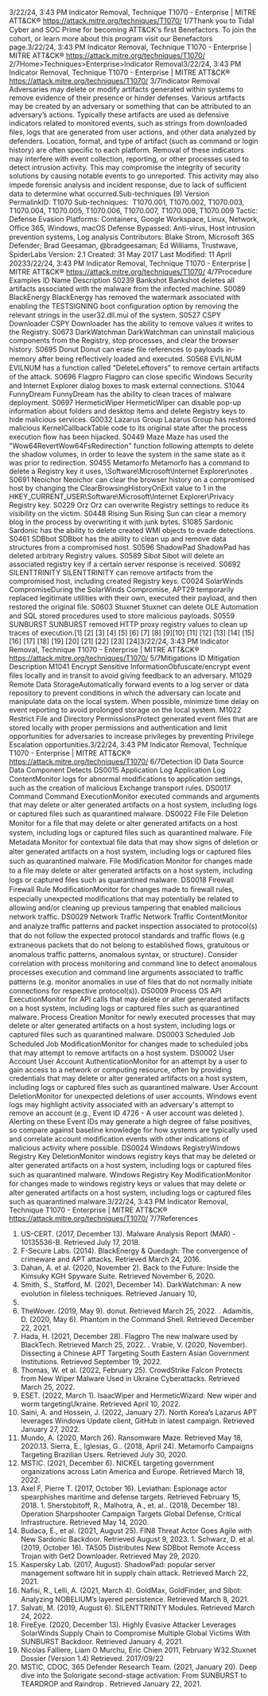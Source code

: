 3/22/24, 3:43 PM Indicator Removal, Technique T1070 - Enterprise | MITRE ATT&CK®
https://attack.mitre.org/techniques/T1070/ 1/7Thank you to Tidal Cyber and SOC Prime for becoming ATT&CK's ﬁrst Benefactors. To join the cohort, or learn more about this program visit our
Benefactors page.3/22/24, 3:43 PM Indicator Removal, Technique T1070 - Enterprise | MITRE ATT&CK®
https://attack.mitre.org/techniques/T1070/ 2/7Home>Techniques>Enterprise>Indicator Removal3/22/24, 3:43 PM Indicator Removal, Technique T1070 - Enterprise | MITRE ATT&CK®
https://attack.mitre.org/techniques/T1070/ 3/7Indicator Removal
Adversaries may delete or modify artifacts generated within systems to remove evidence of their presence or hinder defenses. Various
artifacts may be created by an adversary or something that can be attributed to an adversary’s actions. Typically these artifacts are used as
defensive indicators related to monitored events, such as strings from downloaded ﬁles, logs that are generated from user actions, and other
data analyzed by defenders. Location, format, and type of artifact (such as command or login history) are often speciﬁc to each platform.
Removal of these indicators may interfere with event collection, reporting, or other processes used to detect intrusion activity. This may
compromise the integrity of security solutions by causing notable events to go unreported. This activity may also impede forensic analysis
and incident response, due to lack of suﬃcient data to determine what occurred.Sub-techniques (9)
Version PermalinkID: T1070
Sub-techniques:  T1070.001, T1070.002, T1070.003, T1070.004, T1070.005, T1070.006, T1070.007, T1070.008, T1070.009
 
Tactic: Defense Evasion
 
Platforms: Containers, Google Workspace, Linux, Network, Oﬃce 365, Windows, macOS
 
Defense Bypassed: Anti-virus, Host intrusion prevention systems, Log analysis
Contributors: Blake Strom, Microsoft 365 Defender; Brad Geesaman, @bradgeesaman; Ed Williams, Trustwave, SpiderLabs
Version: 2.1
Created: 31 May 2017
Last Modiﬁed: 11 April 20233/22/24, 3:43 PM Indicator Removal, Technique T1070 - Enterprise | MITRE ATT&CK®
https://attack.mitre.org/techniques/T1070/ 4/7Procedure Examples
ID Name Description
S0239 Bankshot Bankshot deletes all artifacts associated with the malware from the infected machine.
S0089 BlackEnergy BlackEnergy has removed the watermark associated with enabling the TESTSIGNING boot conﬁguration
option by removing the relevant strings in the user32.dll.mui of the system.
S0527 CSPY Downloader CSPY Downloader has the ability to remove values it writes to the Registry.
S0673 DarkWatchman DarkWatchman can uninstall malicious components from the Registry, stop processes, and clear the
browser history.
S0695 Donut Donut can erase ﬁle references to payloads in-memory after being reﬂectively loaded and executed.
S0568 EVILNUM EVILNUM has a function called "DeleteLeftovers" to remove certain artifacts of the attack.
S0696 Flagpro Flagpro can close speciﬁc Windows Security and Internet Explorer dialog boxes to mask external
connections.
S1044 FunnyDream FunnyDream has the ability to clean traces of malware deployment.
S0697 HermeticWiper HermeticWiper can disable pop-up information about folders and desktop items and delete Registry
keys to hide malicious services.
G0032 Lazarus Group Lazarus Group has restored malicious KernelCallbackTable code to its original state after the process
execution ﬂow has been hijacked.
S0449 Maze Maze has used the "Wow64RevertWow64FsRedirection" function following attempts to delete the
shadow volumes, in order to leave the system in the same state as it was prior to redirection.
S0455 Metamorfo Metamorfo has a command to delete a Registry key it uses, \Software\Microsoft\Internet
Explorer\notes .
S0691 Neoichor Neoichor can clear the browser history on a compromised host by changing the
ClearBrowsingHistoryOnExit value to 1 in the HKEY\_CURRENT\_USER\Software\Microsoft\Internet
Explorer\Privacy Registry key.
S0229 Orz Orz can overwrite Registry settings to reduce its visibility on the victim.
S0448 Rising Sun Rising Sun can clear a memory blog in the process by overwriting it with junk bytes.
S1085 Sardonic Sardonic has the ability to delete created WMI objects to evade detections.
S0461 SDBbot SDBbot has the ability to clean up and remove data structures from a compromised host.
S0596 ShadowPad ShadowPad has deleted arbitrary Registry values.
S0589 Sibot Sibot will delete an associated registry key if a certain server response is received.
S0692 SILENTTRINITY SILENTTRINITY can remove artifacts from the compromised host, including created Registry keys.
C0024 SolarWinds
CompromiseDuring the SolarWinds Compromise, APT29 temporarily replaced legitimate utilities with their own,
executed their payload, and then restored the original ﬁle.
S0603 Stuxnet Stuxnet can delete OLE Automation and SQL stored procedures used to store malicious payloads.
S0559 SUNBURST SUNBURST removed HTTP proxy registry values to clean up traces of execution.[1]
[2]
[3]
[4]
[5]
[6]
[7]
[8]
[9][10]
[11]
[12]
[13]
[14]
[15]
[16]
[17]
[18]
[19]
[20]
[21]
[22]
[23]
[24]3/22/24, 3:43 PM Indicator Removal, Technique T1070 - Enterprise | MITRE ATT&CK®
https://attack.mitre.org/techniques/T1070/ 5/7Mitigations
ID Mitigation Description
M1041 Encrypt Sensitive
InformationObfuscate/encrypt event ﬁles locally and in transit to avoid giving feedback to an adversary.
M1029 Remote Data
StorageAutomatically forward events to a log server or data repository to prevent conditions in which the
adversary can locate and manipulate data on the local system. When possible, minimize time delay
on event reporting to avoid prolonged storage on the local system.
M1022 Restrict File and
Directory
PermissionsProtect generated event ﬁles that are stored locally with proper permissions and authentication and
limit opportunities for adversaries to increase privileges by preventing Privilege Escalation
opportunities.3/22/24, 3:43 PM Indicator Removal, Technique T1070 - Enterprise | MITRE ATT&CK®
https://attack.mitre.org/techniques/T1070/ 6/7Detection
ID Data Source Data Component Detects
DS0015 Application Log Application Log
ContentMonitor logs for abnormal modiﬁcations to application settings, such as the creation
of malicious Exchange transport rules.
DS0017 Command Command
ExecutionMonitor executed commands and arguments that may delete or alter generated
artifacts on a host system, including logs or captured ﬁles such as quarantined
malware.
DS0022 File File Deletion Monitor for a ﬁle that may delete or alter generated artifacts on a host system,
including logs or captured ﬁles such as quarantined malware.
File Metadata Monitor for contextual ﬁle data that may show signs of deletion or alter generated
artifacts on a host system, including logs or captured ﬁles such as quarantined
malware.
File Modiﬁcation Monitor for changes made to a ﬁle may delete or alter generated artifacts on a host
system, including logs or captured ﬁles such as quarantined malware.
DS0018 Firewall Firewall Rule
ModiﬁcationMonitor for changes made to ﬁrewall rules, especially unexpected modiﬁcations that
may potentially be related to allowing and/or cleaning up previous tampering that
enabled malicious network traﬃc.
DS0029 Network Traﬃc Network Traﬃc
ContentMonitor and analyze traﬃc patterns and packet inspection associated to protocol(s)
that do not follow the expected protocol standards and traﬃc ﬂows (e.g extraneous
packets that do not belong to established ﬂows, gratuitous or anomalous traﬃc
patterns, anomalous syntax, or structure). Consider correlation with process
monitoring and command line to detect anomalous processes execution and
command line arguments associated to traﬃc patterns (e.g. monitor anomalies in
use of ﬁles that do not normally initiate connections for respective protocol(s)).
DS0009 Process OS API
ExecutionMonitor for API calls that may delete or alter generated artifacts on a host system,
including logs or captured ﬁles such as quarantined malware.
Process Creation Monitor for newly executed processes that may delete or alter generated artifacts on
a host system, including logs or captured ﬁles such as quarantined malware.
DS0003 Scheduled Job Scheduled Job
ModiﬁcationMonitor for changes made to scheduled jobs that may attempt to remove artifacts
on a host system.
DS0002 User Account User Account
AuthenticationMonitor for an attempt by a user to gain access to a network or computing resource,
often by providing credentials that may delete or alter generated artifacts on a host
system, including logs or captured ﬁles such as quarantined malware.
User Account
DeletionMonitor for unexpected deletions of user accounts. Windows event logs may
highlight activity associated with an adversary's attempt to remove an account (e.g.,
Event ID 4726 - A user account was deleted ).
Alerting on these Event IDs may generate a high degree of false positives, so
compare against baseline knowledge for how systems are typically used and
correlate account modiﬁcation events with other indications of malicious activity
where possible.
DS0024 Windows RegistryWindows
Registry Key
DeletionMonitor windows registry keys that may be deleted or alter generated artifacts on a
host system, including logs or captured ﬁles such as quarantined malware.
Windows
Registry Key
ModiﬁcationMonitor for changes made to windows registry keys or values that may delete or alter
generated artifacts on a host system, including logs or captured ﬁles such as
quarantined malware.3/22/24, 3:43 PM Indicator Removal, Technique T1070 - Enterprise | MITRE ATT&CK®
https://attack.mitre.org/techniques/T1070/ 7/7References
1. US-CERT. (2017, December 13). Malware Analysis Report
(MAR) - 10135536-B. Retrieved July 17, 2018.
2. F-Secure Labs. (2014). BlackEnergy & Quedagh: The
convergence of crimeware and APT attacks. Retrieved March
24, 2016.
3. Dahan, A. et al. (2020, November 2). Back to the Future: Inside
the Kimsuky KGH Spyware Suite. Retrieved November 6, 2020.
4. Smith, S., Stafford, M. (2021, December 14). DarkWatchman:
A new evolution in ﬁleless techniques. Retrieved January 10,
2022.
5. TheWover. (2019, May 9). donut. Retrieved March 25, 2022.
 . Adamitis, D. (2020, May 6). Phantom in the Command Shell.
Retrieved December 22, 2021.
7. Hada, H. (2021, December 28). Flagpro The new malware
used by BlackTech. Retrieved March 25, 2022.
 . Vrabie, V. (2020, November). Dissecting a Chinese APT
Targeting South Eastern Asian Government Institutions.
Retrieved September 19, 2022.
9. Thomas, W. et al. (2022, February 25). CrowdStrike Falcon
Protects from New Wiper Malware Used in Ukraine
Cyberattacks. Retrieved March 25, 2022.
10. ESET. (2022, March 1). IsaacWiper and HermeticWizard: New
wiper and worm targetingUkraine. Retrieved April 10, 2022.
11. Saini, A. and Hossein, J. (2022, January 27). North Korea’s
Lazarus APT leverages Windows Update client, GitHub in
latest campaign. Retrieved January 27, 2022.
12. Mundo, A. (2020, March 26). Ransomware Maze. Retrieved
May 18, 2020.13. Sierra, E., Iglesias, G.. (2018, April 24). Metamorfo Campaigns
Targeting Brazilian Users. Retrieved July 30, 2020.
14. MSTIC. (2021, December 6). NICKEL targeting government
organizations across Latin America and Europe. Retrieved
March 18, 2022.
15. Axel F, Pierre T. (2017, October 16). Leviathan: Espionage actor
spearphishes maritime and defense targets. Retrieved
February 15, 2018.
1 . Sherstobitoff, R., Malhotra, A., et. al.. (2018, December 18).
Operation Sharpshooter Campaign Targets Global Defense,
Critical Infrastructure. Retrieved May 14, 2020.
17. Budaca, E., et al. (2021, August 25). FIN8 Threat Actor Goes
Agile with New Sardonic Backdoor. Retrieved August 9, 2023.
1 . Schwarz, D. et al. (2019, October 16). TA505 Distributes New
SDBbot Remote Access Trojan with Get2 Downloader.
Retrieved May 29, 2020.
19. Kaspersky Lab. (2017, August). ShadowPad: popular server
management software hit in supply chain attack. Retrieved
March 22, 2021.
20. Naﬁsi, R., Lelli, A. (2021, March 4). GoldMax, GoldFinder, and
Sibot: Analyzing NOBELIUM’s layered persistence. Retrieved
March 8, 2021.
21. Salvati, M. (2019, August 6). SILENTTRINITY Modules.
Retrieved March 24, 2022.
22. FireEye. (2020, December 13). Highly Evasive Attacker
Leverages SolarWinds Supply Chain to Compromise Multiple
Global Victims With SUNBURST Backdoor. Retrieved January
4, 2021.
23. Nicolas Falliere, Liam O Murchu, Eric Chien 2011, February
W32.Stuxnet Dossier (Version 1.4) Retrieved. 2017/09/22
24. MSTIC, CDOC, 365 Defender Research Team. (2021, January
20). Deep dive into the Solorigate second-stage activation:
From SUNBURST to TEARDROP and Raindrop . Retrieved
January 22, 2021.